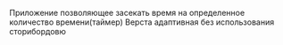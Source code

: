 Приложение позволяющее засекать время на определенное количество времени(таймер)
Верста адаптивная без использования сторибордовю
